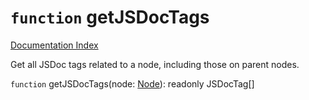 # `function` getJSDocTags

[Documentation Index](../README.md)

Get all JSDoc tags related to a node, including those on parent nodes.

`function` getJSDocTags(node: [Node](../interface.Node/README.md)): readonly JSDocTag\[]